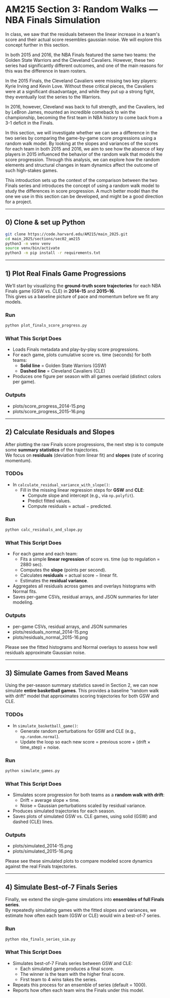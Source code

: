 # AM215 Section 3: Random Walks — NBA Finals Simulation

In class, we saw that the residuals between the linear increase in a team's score and their actual score resembles gaussian noise. We will explore this concept further in this section.

In both 2015 and 2016, the NBA Finals featured the same two teams: the Golden State Warriors and the Cleveland Cavaliers. However, these two series had significantly different outcomes, and one of the main reasons for this was the difference in team rosters.

In the 2015 Finals, the Cleveland Cavaliers were missing two key players: Kyrie Irving and Kevin Love. Without these critical pieces, the Cavaliers were at a significant disadvantage, and while they put up a strong fight, they eventually lost the series to the Warriors.

In 2016, however, Cleveland was back to full strength, and the Cavaliers, led by LeBron James, mounted an incredible comeback to win the championship, becoming the first team in NBA history to come back from a 3-1 deficit in the Finals.

In this section, we will investigate whether we can see a difference in the two series by comparing the game-by-game score progressions using a random walk model. By looking at the slopes and variances of the scores for each team in both 2015 and 2016, we aim to see how the absence of key players in 2015 influenced the behavior of the random walk that models the score progression. Through this analysis, we can explore how the random elements and structural changes in team dynamics affect the outcome of such high-stakes games.

This introduction sets up the context of the comparison between the two Finals series and introduces the concept of using a random walk model to study the differences in score progression. A much better model than the one we use in this section can be developed, and might be a good direction for a project.

---

## 0) Clone & set up Python

```bash
git clone https://code.harvard.edu/AM215/main_2025.git
cd main_2025/sections/sec02_am215
python3 -m venv venv
source venv/bin/activate
python3 -m pip install -r requirements.txt
```

---


## 1) Plot Real Finals Game Progressions

We’ll start by visualizing the **ground-truth score trajectories** for each NBA Finals game (GSW vs. CLE) in **2014–15** and **2015–16**.  
This gives us a baseline picture of pace and momentum before we fit any models.


### Run

```bash
python plot_finals_score_progress.py
```


### What This Script Does

- Loads Finals metadata and play-by-play score progressions.  
- For each game, plots cumulative score vs. time (seconds) for both teams:  
  - **Solid line** = Golden State Warriors (GSW)  
  - **Dashed line** = Cleveland Cavaliers (CLE)  
- Produces one figure per season with all games overlaid (distinct colors per game).


### Outputs

- plots/score_progress_2014-15.png  
- plots/score_progress_2015-16.png  

---

## 2) Calculate Residuals and Slopes

After plotting the raw Finals score progressions, the next step is to compute some **summary statistics** of the trajectories.  
We focus on **residuals** (deviation from linear fit) and **slopes** (rate of scoring momentum).

### TODOs
- In `calculate_residual_variance_with_slope()`:
  - Fill in the missing linear regression steps for **GSW** and **CLE**:
    - Compute slope and intercept (e.g., via `np.polyfit`).  
    - Predict fitted values.  
    - Compute residuals = actual − predicted.  

### Run

```bash
python calc_residuals_and_slope.py
```

### What This Script Does
- For each game and each team:
  - Fits a simple **linear regression** of score vs. time (up to regulation = 2880 sec).  
  - Computes the **slope** (points per second).  
  - Calculates **residuals** = actual score − linear fit.  
  - Estimates the **residual variance**.  
- Aggregates all residuals across games and overlays histograms with Normal fits.  
- Saves per-game CSVs, residual arrays, and JSON summaries for later modeling.  

### Outputs
- per-game CSVs, residual arrays, and JSON summaries
- plots/residuals_normal_2014-15.png  
- plots/residuals_normal_2015-16.png  

Please see the fitted histograms and Normal overlays to assess how well residuals approximate Gaussian noise.

--- 

## 3) Simulate Games from Saved Means

Using the per-season summary statistics saved in Section 2, we can now simulate **entire basketball games**. This provides a baseline “random walk with drift” model that approximates scoring trajectories for both GSW and CLE.

### TODOs
- In `simulate_basketball_game()`:
  - Generate random perturbations for GSW and CLE (e.g., `np.random.normal`).  
  - Update the loop so each new score = previous score + (drift × time_step) + noise.  

### Run
```bash
python simulate_games.py
```

### What This Script Does
- Simulates score progression for both teams as a **random walk with drift**:  
  - Drift = average slope × time.  
  - Noise = Gaussian perturbations scaled by residual variance.  
- Produces simulated trajectories for each season.  
- Saves plots of simulated GSW vs. CLE games, using solid (GSW) and dashed (CLE) lines.  

### Outputs
- plots/simulated_2014-15.png  
- plots/simulated_2015-16.png  

Please see these simulated plots to compare modeled score dynamics against the real Finals trajectories.

---


## 4) Simulate Best-of-7 Finals Series

Finally, we extend the single-game simulations into **ensembles of full Finals series**.  
By repeatedly simulating games with the fitted slopes and variances, we estimate how often each team (GSW or CLE) would win a best-of-7 series.

### Run

```bash
python nba_finals_series_sim.py
```

### What This Script Does
- Simulates best-of-7 Finals series between GSW and CLE:  
  - Each simulated game produces a final score.  
  - The winner is the team with the higher final score.  
  - First team to 4 wins takes the series.  
- Repeats this process for an ensemble of series (default = 1000).  
- Reports how often each team wins the Finals under this model.
